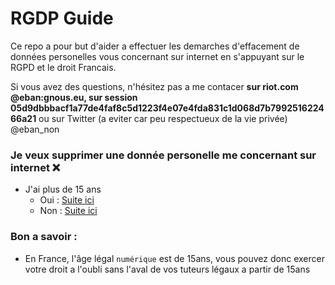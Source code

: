 # RGDP Guide

Ce repo a pour but d'aider a effectuer les demarches d'effacement de données personelles vous concernant sur internet en s'appuyant sur le RGPD et le droit Francais.

Si vous avez des questions, n'hésitez pas a me contacer **sur riot.com @eban:gnous.eu, sur session 05d9dbbbacf1a77de4faf8c5d1223f4e07e4fda831c1d068d7b799251622466a21** ou sur Twitter (a eviter car peu respectueux de la vie privée) @eban_non

### Je veux supprimer une donnée personelle me concernant sur internet ❌

- J'ai plus de 15 ans
  - Oui : [Suite ici](./delete.md)
  - Non : [Suite ici](./under15years.md)

### Bon a savoir :

- En France, l'âge légal `numérique` est de 15ans, vous pouvez donc exercer votre droit a l'oubli sans l'aval de vos tuteurs légaux a partir de 15ans
